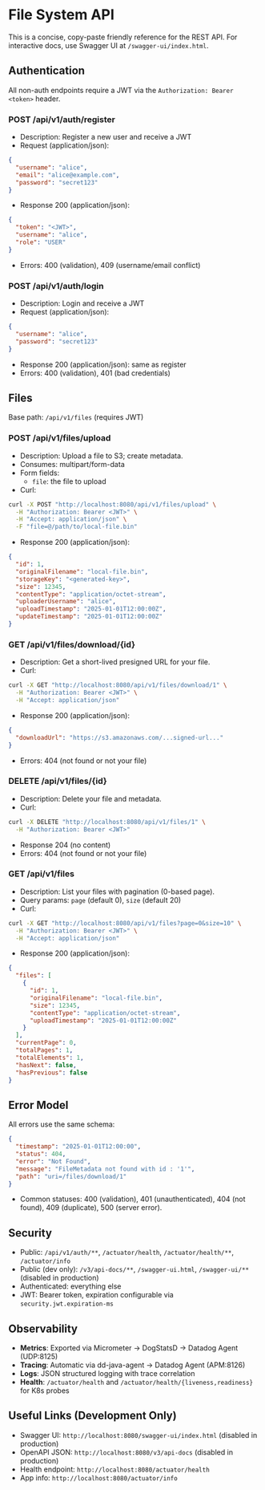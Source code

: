 # File System API

This is a concise, copy-paste friendly reference for the REST API. For interactive docs, use Swagger UI at
`/swagger-ui/index.html`.

## Authentication

All non-auth endpoints require a JWT via the `Authorization: Bearer <token>` header.

### POST /api/v1/auth/register

- Description: Register a new user and receive a JWT
- Request (application/json):

```json
{
  "username": "alice",
  "email": "alice@example.com",
  "password": "secret123"
}
```

- Response 200 (application/json):

```json
{
  "token": "<JWT>",
  "username": "alice",
  "role": "USER"
}
```

- Errors: 400 (validation), 409 (username/email conflict)

### POST /api/v1/auth/login

- Description: Login and receive a JWT
- Request (application/json):

```json
{
  "username": "alice",
  "password": "secret123"
}
```

- Response 200 (application/json): same as register
- Errors: 400 (validation), 401 (bad credentials)

## Files

Base path: `/api/v1/files` (requires JWT)

### POST /api/v1/files/upload

- Description: Upload a file to S3; create metadata.
- Consumes: multipart/form-data
- Form fields:
    - `file`: the file to upload
- Curl:

```bash
curl -X POST "http://localhost:8080/api/v1/files/upload" \
  -H "Authorization: Bearer <JWT>" \
  -H "Accept: application/json" \
  -F "file=@/path/to/local-file.bin"
```

- Response 200 (application/json):

```json
{
  "id": 1,
  "originalFilename": "local-file.bin",
  "storageKey": "<generated-key>",
  "size": 12345,
  "contentType": "application/octet-stream",
  "uploaderUsername": "alice",
  "uploadTimestamp": "2025-01-01T12:00:00Z",
  "updateTimestamp": "2025-01-01T12:00:00Z"
}
```

### GET /api/v1/files/download/{id}

- Description: Get a short-lived presigned URL for your file.
- Curl:

```bash
curl -X GET "http://localhost:8080/api/v1/files/download/1" \
  -H "Authorization: Bearer <JWT>" \
  -H "Accept: application/json"
```

- Response 200 (application/json):

```json
{
  "downloadUrl": "https://s3.amazonaws.com/...signed-url..."
}
```

- Errors: 404 (not found or not your file)

### DELETE /api/v1/files/{id}

- Description: Delete your file and metadata.
- Curl:

```bash
curl -X DELETE "http://localhost:8080/api/v1/files/1" \
  -H "Authorization: Bearer <JWT>"
```

- Response 204 (no content)
- Errors: 404 (not found or not your file)

### GET /api/v1/files

- Description: List your files with pagination (0-based page).
- Query params: `page` (default 0), `size` (default 20)
- Curl:

```bash
curl -X GET "http://localhost:8080/api/v1/files?page=0&size=10" \
  -H "Authorization: Bearer <JWT>" \
  -H "Accept: application/json"
```

- Response 200 (application/json):

```json
{
  "files": [
    {
      "id": 1,
      "originalFilename": "local-file.bin",
      "size": 12345,
      "contentType": "application/octet-stream",
      "uploadTimestamp": "2025-01-01T12:00:00Z"
    }
  ],
  "currentPage": 0,
  "totalPages": 1,
  "totalElements": 1,
  "hasNext": false,
  "hasPrevious": false
}
```

## Error Model

All errors use the same schema:

```json
{
  "timestamp": "2025-01-01T12:00:00",
  "status": 404,
  "error": "Not Found", 
  "message": "FileMetadata not found with id : '1'",
  "path": "uri=/files/download/1"
}
```

- Common statuses: 400 (validation), 401 (unauthenticated), 404 (not found), 409 (duplicate), 500 (server error).

## Security

- Public: `/api/v1/auth/**`, `/actuator/health`, `/actuator/health/**`, `/actuator/info`
- Public (dev only): `/v3/api-docs/**`, `/swagger-ui.html`, `/swagger-ui/**` (disabled in production)
- Authenticated: everything else
- JWT: Bearer token, expiration configurable via `security.jwt.expiration-ms`

## Observability

- **Metrics**: Exported via Micrometer → DogStatsD → Datadog Agent (UDP:8125)
- **Tracing**: Automatic via dd-java-agent → Datadog Agent (APM:8126)
- **Logs**: JSON structured logging with trace correlation
- **Health**: `/actuator/health` and `/actuator/health/{liveness,readiness}` for K8s probes

## Useful Links (Development Only)

- Swagger UI: `http://localhost:8080/swagger-ui/index.html` (disabled in production)
- OpenAPI JSON: `http://localhost:8080/v3/api-docs` (disabled in production)
- Health endpoint: `http://localhost:8080/actuator/health`
- App info: `http://localhost:8080/actuator/info`

